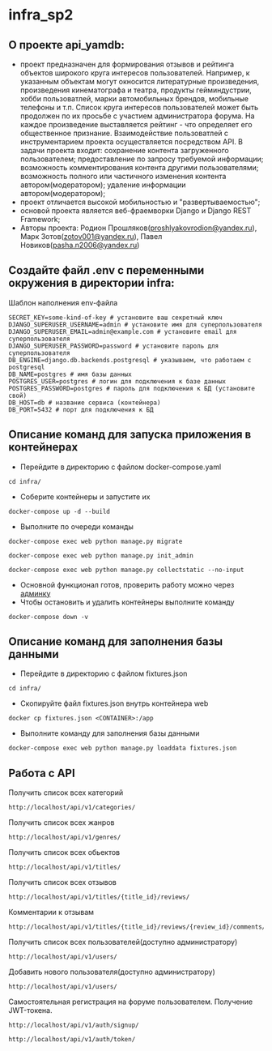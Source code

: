 # infra_sp2
## О проекте api_yamdb:
- проект предназначен для формирования отзывов и рейтинга объектов широкого круга интересов пользователей. Например, к указанным объектам
могут окносится литературные произведения, произведения кинематографа и театра, продукты гейминдустрии, хобби пользоватлей, марки автомобильных брендов, мобильные телефоны и т.п. Список круга интересов пользователей может быть продолжен по их просьбе с
участием администратора форума. На каждое произведение выставляется рейтинг - что определяет его общественное признание. Взаимодействие
пользоватлей с инструментарием проекта осуществляется посредством API. В задачи проекта входит: сохранение контента загруженного пользователем; предоставление по запросу требуемой информации; возможность комментирования контента другими пользователями; возможность полного или частичного изменения контента автором(модератором); удаление информации автором(модератором);
- проект отличается высокой мобильностью и "развертываемостью";
- основой проекта является веб-фраемворки Django и Django REST Framework;
- Авторы проекта: Родион Прошляков(proshlyakovrodion@yandex.ru), Марк Зотов(zotov001@yandex.ru), Павел Новиков(pasha.n2006@yandex.ru)
## Создайте файл .env с переменными окружения в директории infra:
Шаблон наполнения env-файла
```
SECRET_KEY=some-kind-of-key # установите ваш секретный ключ 
DJANGO_SUPERUSER_USERNAME=admin # установите имя для суперпользователя
DJANGO_SUPERUSER_EMAIL=admin@example.com # установите email для суперпользователя
DJANGO_SUPERUSER_PASSWORD=password # установите пароль для суперпользователя
DB_ENGINE=django.db.backends.postgresql # указываем, что работаем с postgresql
DB_NAME=postgres # имя базы данных
POSTGRES_USER=postgres # логин для подключения к базе данных
POSTGRES_PASSWORD=postgres # пароль для подключения к БД (установите свой)
DB_HOST=db # название сервиса (контейнера)
DB_PORT=5432 # порт для подключения к БД
```
## Описание команд для запуска приложения в контейнерах
- Перейдите в директорию с файлом docker-compose.yaml
```
cd infra/
```
- Соберите контейнеры и запустите их
```
docker-compose up -d --build 
```
- Выполните по очереди команды
```
docker-compose exec web python manage.py migrate
```
```
docker-compose exec web python manage.py init_admin
```
```
docker-compose exec web python manage.py collectstatic --no-input
```
- Основной функционал готов, проверить работу можно через [админку](http://localhost/admin/) 
- Чтобы остановить и удалить контейнеры выполните команду
```
docker-compose down -v
```
## Описание команд для заполнения базы данными
- Перейдите в директорию с файлом fixtures.json
```
cd infra/
```
- Скопируйте файл fixtures.json внутрь контейнера web
```
docker cp fixtures.json <CONTAINER>:/app
```
- Выполните команду для заполнения базы данными
```
docker-compose exec web python manage.py loaddata fixtures.json
```
## Работа с API
Получить список всех категорий
```
http://localhost/api/v1/categories/
```
Получить список всех жанров
```
http://localhost/api/v1/genres/
```
Получить список всех обьектов
```
http://localhost/api/v1/titles/
```
Получить список всех отзывов
```
http://localhost/api/v1/titles/{title_id}/reviews/
```
Комментарии к отзывам
```
http://localhost/api/v1/titles/{title_id}/reviews/{review_id}/comments/
```
Получить список всех пользователей(доступно администратору)
```
http://localhost/api/v1/users/
```
Добавить нового пользователя(доступно администратору)
```
http://localhost/api/v1/users/
```
Самостоятельная регистрация на форуме пользователем. Получение JWT-токена.
```
http://localhost/api/v1/auth/signup/
```
```
http://localhost/api/v1/auth/token/
```
